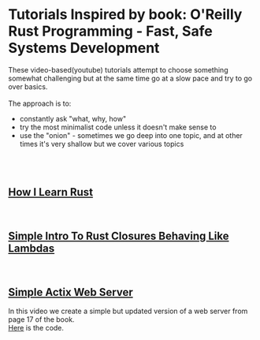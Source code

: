 # Tutorials Inspired by book: O'Reilly Rust Programming - Fast, Safe Systems Development

These video-based(youtube) tutorials attempt to choose something somewhat challenging but at the same time go at a slow pace and try to go over basics.  
<br/>
The approach is to:
- constantly ask "what, why, how"
- try the most minimalist code unless it doesn't make sense to
- use the "onion" - sometimes we go deep into one topic, and at other times it's very shallow but we cover various topics  
<br/>  
<br/>  


## [How I Learn Rust](https://www.youtube.com/watch?v=zTe-8WwR4Xc&list=PLNKa8O7lX-w5OCsqlXnfS-mhrzvyhzU0u&index=1)  
<br/>  

## [Simple Intro To Rust Closures Behaving Like Lambdas](https://www.youtube.com/watch?v=muGVaOzxY3I&list=PLNKa8O7lX-w5OCsqlXnfS-mhrzvyhzU0u&index=2)  
<br/>
  
## [Simple Actix Web Server]()  
In this video we create a simple but updated version of a web server from page 17 of the book.  
[Here]() is the code.  
<br/>
  
